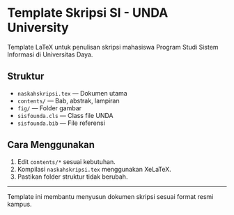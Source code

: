 # Template Skripsi SI - UNDA University

Template LaTeX untuk penulisan skripsi mahasiswa Program Studi Sistem Informasi di Universitas Daya.

## Struktur

- `naskahskripsi.tex` — Dokumen utama
- `contents/` — Bab, abstrak, lampiran
- `fig/` — Folder gambar
- `sisfounda.cls` — Class file UNDA
- `sisfounda.bib` — File referensi

## Cara Menggunakan

1. Edit `contents/*` sesuai kebutuhan.
2. Kompilasi `naskahskripsi.tex` menggunakan XeLaTeX.
3. Pastikan folder struktur tidak berubah.

---

Template ini membantu menyusun dokumen skripsi sesuai format resmi kampus.